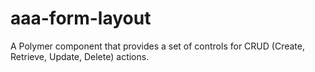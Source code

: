 aaa-form-layout
============

A Polymer component that provides a set of controls for CRUD (Create, Retrieve, Update, Delete) actions.

```
